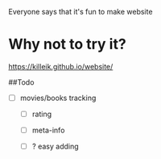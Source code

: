 Everyone says that it's fun to make website
# Why not to try it?

https://killeik.github.io/website/

##Todo
- [ ] movies/books tracking
    - [ ] rating
    - [ ] meta-info
    - [ ] ? easy adding

